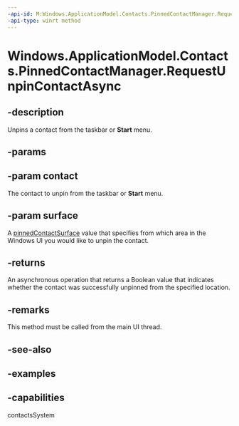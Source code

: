 ```yaml
---
-api-id: M:Windows.ApplicationModel.Contacts.PinnedContactManager.RequestUnpinContactAsync(Windows.ApplicationModel.Contacts.Contact,Windows.ApplicationModel.Contacts.PinnedContactSurface)
-api-type: winrt method
---
```


<!-- Method syntax.
public IAsyncOperation<bool> PinnedContactManager.RequestUnpinContactAsync(Contact contact, PinnedContactSurface surface)
-->

# Windows.ApplicationModel.Contacts.PinnedContactManager.RequestUnpinContactAsync

## -description
Unpins a contact from the taskbar or **Start** menu.

## -params

## -param contact
The contact to unpin from the taskbar or **Start** menu.

## -param surface
A [pinnedContactSurface](pinnedcontactsurface.md) value that specifies from which area in the Windows UI you would like to unpin the contact.

## -returns
An asynchronous operation that returns a Boolean value that indicates whether the contact was successfully unpinned from the specified location.

## -remarks
This method must be called from the main UI thread.

## -see-also

## -examples

## -capabilities
contactsSystem
